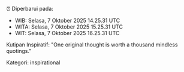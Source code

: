 ⏰ Diperbarui pada:
- WIB: Selasa, 7 Oktober 2025 14.25.31 UTC
- WITA: Selasa, 7 Oktober 2025 15.25.31 UTC
- WIT: Selasa, 7 Oktober 2025 16.25.31 UTC

Kutipan Inspiratif:
"One original thought is worth a thousand mindless quotings."


Kategori: inspirational

